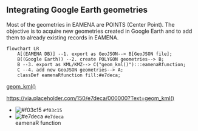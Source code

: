 ## Integrating Google Earth geometries

Most of the geometries in EAMENA are POINTS (Center Point). The objective is to acquire new geometries created in Google Earth and to add them to already existing records in EAMENA.

```mermaid
flowchart LR
    A[(EAMENA DB)] --1. export as GeoJSON--> B[GeoJSON file];
    B((Google Earth)) --2. create POLYGON geometries--> B;
    B --3. export as KML/KMZ--> C("geom_kml()"):::eamenaRfunction;
    C --4. add new GeoJSON geometries--> A;
    classDef eamenaRfunction fill:#e7deca;
```

[geom_kml()](https://via.placeholder.com/150/e7deca/000000?Text=geom_kml)

https://via.placeholder.com/150/e7deca/000000?Text=geom_kml()





- ![#f03c15](https://via.placeholder.com/15/f03c15/f03c15.png) `#f03c15`  
- ![#e7deca](https://via.placeholder.com/15/f03c15/e7deca.png) `#e7deca`  
<span style="color:'#e7deca'">eamenaR function</span>

